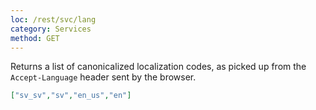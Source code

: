 ```yaml
---
loc: /rest/svc/lang
category: Services
method: GET
---
```


Returns a list of canonicalized localization codes, as picked up from the `Accept-Language` header sent by the browser.

```json
["sv_sv","sv","en_us","en"]
```

